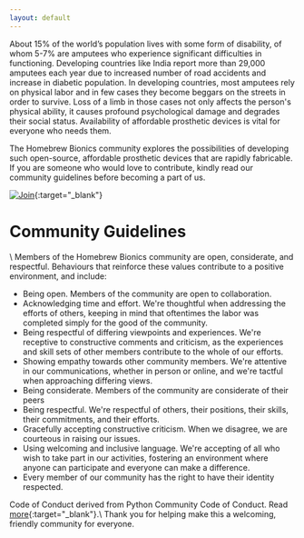 ```yaml
---
layout: default
---
```

About 15% of the world’s population lives with some form of disability, of whom 5-7% are amputees who experience significant  difficulties in functioning. Developing countries like India report more than 29,000 amputees each year due to increased number of road accidents and increase in diabetic population. In developing countries, most amputees rely on physical labor and in few cases they become beggars on the streets in order to survive. Loss of a limb in those cases not only affects the person's physical ability, it causes profound psychological damage and degrades their social status. Availability of affordable prosthetic devices is vital for everyone who needs them.

The Homebrew Bionics community explores the possibilities of developing such open-source, affordable prosthetic devices that are rapidly fabricable. If you are someone who would love to contribute, kindly read our community guidelines before becoming a part of us.

[![Join](https://img.shields.io/badge/-Join-black?style=for-the-badge)](https://forms.gle/3Av5kUAZbZLp5pfM8){:target="_blank"}

# Community Guidelines 

\\
Members of the Homebrew Bionics community are open, considerate, and respectful. Behaviours that reinforce these values contribute to a positive environment, and include:

* Being open. Members of the community are open to collaboration.
* Acknowledging time and effort. We're thoughtful when addressing the efforts of others, keeping in mind that oftentimes the labor was completed simply for the good of the community.
* Being respectful of differing viewpoints and experiences. We're receptive to constructive comments and criticism, as the experiences and skill sets of other members contribute to the whole of our efforts.
* Showing empathy towards other community members. We're attentive in our communications, whether in person or online, and we're tactful when approaching differing views.
* Being considerate. Members of the community are considerate of their peers
* Being respectful. We're respectful of others, their positions, their skills, their commitments, and their efforts.
* Gracefully accepting constructive criticism. When we disagree, we are courteous in raising our issues.
* Using welcoming and inclusive language. We're accepting of all who wish to take part in our activities, fostering an environment where anyone can participate and everyone can make a difference.
* Every member of our community has the right to have their identity respected.

Code of Conduct derived from Python Community Code of Conduct. Read [more](https://www.python.org/psf/conduct/){:target="_blank"}.\\
Thank you for helping make this a welcoming, friendly community for everyone.

